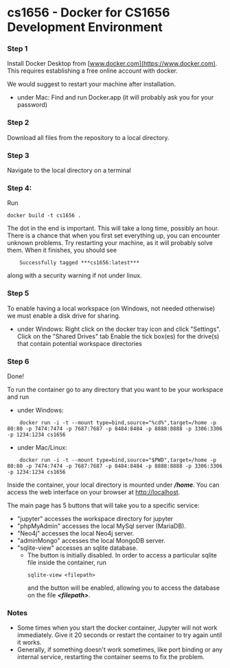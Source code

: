 # cs1656 - Docker for CS1656 Development Environment

### Step 1
Install Docker Desktop from 
[www.docker.com](https://www.docker.com). This requires establishing a free online account with docker.

We would suggest to restart your machine after installation.

- under Mac:
	Find and run Docker.app (it will probably ask you for your password)

### Step 2
Download all files from the repository to a local directory.

### Step 3
Navigate to the local directory on a terminal

### Step 4:
Run

```
docker build -t cs1656 .
```
    
The dot in the end is important.
This will take a long time, possibly an hour.
There is a chance that when you first set everything up, you can encounter unknown problems. Try restarting your machine, as it will probably solve them.
When it finishes, you should see
```
	Successfully tagged ***cs1656:latest***
```
along with a security warning if not under linux.

### Step 5
To enable having a local workspace (on Windows, not needed otherwise) we must enable a disk drive for sharing.
- under Windows:
	Right click on the docker tray icon and click "Settings".
	Click on the "Shared Drives" tab
	Enable the tick box(es) for the drive(s) that contain potential workspace directories

### Step 6
Done!

To run the container go to any directory that you want to be your workspace and run
- under Windows:
```
    docker run -i -t --mount type=bind,source="%cd%",target=/home -p 80:80 -p 7474:7474 -p 7687:7687 -p 8484:8484 -p 8888:8888 -p 3306:3306 -p 1234:1234 cs1656
```
- under Mac/Linux:
```
    docker run -i -t --mount type=bind,source="$PWD",target=/home -p 80:80 -p 7474:7474 -p 7687:7687 -p 8484:8484 -p 8888:8888 -p 3306:3306 -p 1234:1234 cs1656
```

Inside the container, your local directory is mounted under ***/home***.
You can access the web interface on your browser at [http://localhost](http://localhost).

The main page has 5 buttons that will take you to a specific service:
- "jupyter" accesses the workspace directory for jupyter
-  "phpMyAdmin" accesses the local MySql server (MariaDB).
- "Neo4j" accesses the local Neo4j server.
- "adminMongo" accesses the local MongoDB server.
- "sqlite-view" accesses an sqlite database.
  - The button is initially disabled. In order to access a particular sqlite file inside the container, run
    ```
    sqlite-view <filepath>
    ```
	and the button will be enabled, allowing you to access the database on the file ***\<filepath\>***.
    
### Notes
- Some times when you start the docker container, Jupyter will not work immediately. Give it 20 seconds or restart the container to try again until it works.
- Generally, if something doesn't work sometimes, like port binding or any internal service, restarting the container seems to fix the problem.
